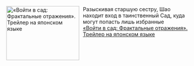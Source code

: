 <!--2025-02-01 23:00:24-->
<div class="yb">
  <div class="rss smaller1 kino_kino"><a href="https://www.kino-teatr.ru/video/45887/" title="«Войти в сад: Фрактальные отражения». Трейлер на японском языке"><img src="https://www.kino-teatr.ru/video/7/8/45887/poster.jpg" width="196" height="147" align="left" hspace="5" style="margin: 0px 10px 0px 5px" alt="«Войти в сад: Фрактальные отражения». Трейлер на японском языке"/></a>Разыскивая старшую сестру, Шао находит вход в таинственный Сад, куда могут попасть лишь избранные <br><a class="light" href="https://www.kino-teatr.ru/video/45887/">«Войти в сад: Фрактальные отражения». Трейлер на японском языке</a></div>
</div>
